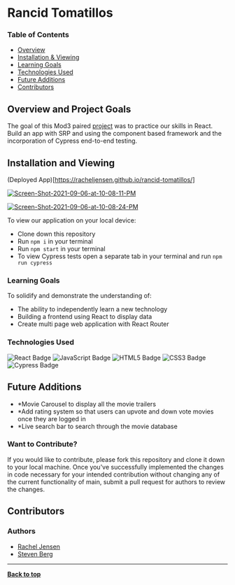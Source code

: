 
# Rancid Tomatillos

### Table of Contents
- [Overview](#overview-and-project-goals)
- [Installation & Viewing](#installation-and-viewing)
- [Learning Goals](#learning-goals)
- [Technologies Used](#technologies-used)
- [Future Additions](#future-additions)
- [Contributors](#contributors)

## Overview and Project Goals 

The goal of this Mod3 paired [project](https://frontend.turing.edu/projects/module-3/rancid-tomatillos-v3.html) was to practice our skills in React. Build an app with SRP and using the component based framework and the incorporation of Cypress end-to-end testing.

## Installation and Viewing 
(Deployed App)[https://racheljensen.github.io/rancid-tomatillos/]

<a href="https://ibb.co/VDqNzsz"><img src="https://i.ibb.co/RPDSsqs/Screen-Shot-2021-09-06-at-10-08-11-PM.png" alt="Screen-Shot-2021-09-06-at-10-08-11-PM" border="0"></a>

<a href="https://ibb.co/R0jQnW3"><img src="https://i.ibb.co/QNDYBGP/Screen-Shot-2021-09-06-at-10-08-24-PM.png" alt="Screen-Shot-2021-09-06-at-10-08-24-PM" border="0"></a><br />

To view our application on your local device:

- Clone down this repository
- Run `npm i` in your terminal
- Run `npm start` in your terminal
- To view Cypress tests open a separate tab in your terminal and run `npm run cypress`

### Learning Goals

To solidify and demonstrate the understanding of:

- The ability to independently learn a new technology
- Building a frontend using React to display data
- Create multi page web application with React Router


### Technologies Used

<p text-align="center"> 
    <img alt="React Badge" src="https://img.shields.io/badge/React-61DAFB?logo=react&logoColor=000&style=flat-square)" />
    <img alt="JavaScript Badge" src="https://img.shields.io/badge/JavaScript-F7DF1E?logo=javascript&logoColor=000&style=flat-square" />
    <img alt="HTML5 Badge" src="https://img.shields.io/badge/HTML5-E34F26?logo=html5&logoColor=fff&style=flat-square" />
    <img alt="CSS3 Badge" src="https://img.shields.io/badge/CSS3-1572B6?logo=css3&logoColor=fff&style=flat-square" />
    <img alt="Cypress Badge" src="https://img.shields.io/badge/Cypress-17202C?logo=cypress&logoColor=fff&style=flat-square" />
</p>

## Future Additions

- *Movie Carousel to display all the movie trailers
- *Add rating system so that users can upvote and down vote movies once they are logged in 
- *Live search bar to search through the movie database

### Want to Contribute?
If you would like to contribute, please fork this repository and clone it down to your local machine. Once you've successfully implemented the changes in code necessary for your intended contribution without changing any of the current functionality of main, submit a pull request for authors to review the changes.


## Contributors
### Authors
- [Rachel Jensen](https://github.com/rachelJensen)
- [Steven Berg](https://github.com/saberg1)

**************************************************************************

**[Back to top](#table-of-contents)**
